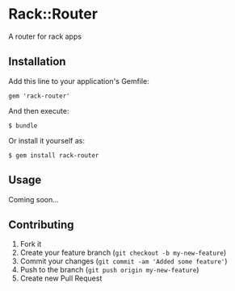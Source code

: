 # Rack::Router

A router for rack apps

## Installation

Add this line to your application's Gemfile:

    gem 'rack-router'

And then execute:

    $ bundle

Or install it yourself as:

    $ gem install rack-router

## Usage

Coming soon...

## Contributing

1. Fork it
2. Create your feature branch (`git checkout -b my-new-feature`)
3. Commit your changes (`git commit -am 'Added some feature'`)
4. Push to the branch (`git push origin my-new-feature`)
5. Create new Pull Request

